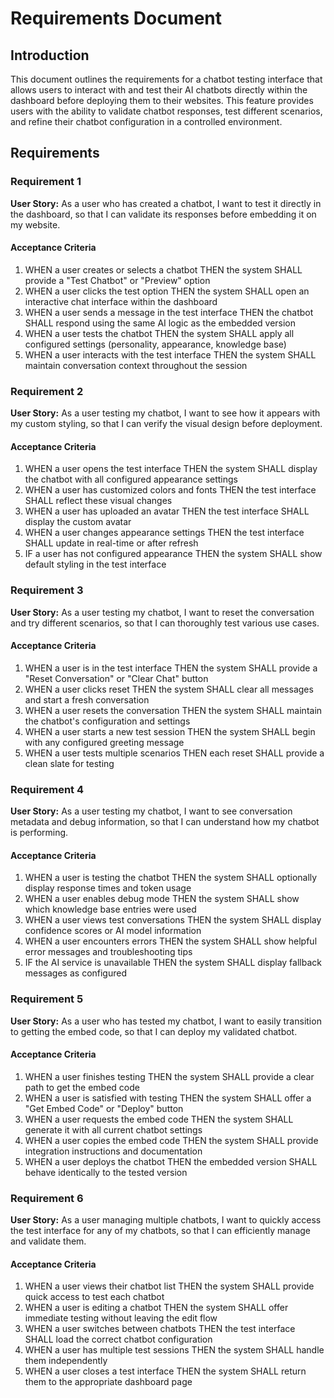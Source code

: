# Requirements Document

## Introduction

This document outlines the requirements for a chatbot testing interface that allows users to interact with and test their AI chatbots directly within the dashboard before deploying them to their websites. This feature provides users with the ability to validate chatbot responses, test different scenarios, and refine their chatbot configuration in a controlled environment.

## Requirements

### Requirement 1

**User Story:** As a user who has created a chatbot, I want to test it directly in the dashboard, so that I can validate its responses before embedding it on my website.

#### Acceptance Criteria

1. WHEN a user creates or selects a chatbot THEN the system SHALL provide a "Test Chatbot" or "Preview" option
2. WHEN a user clicks the test option THEN the system SHALL open an interactive chat interface within the dashboard
3. WHEN a user sends a message in the test interface THEN the chatbot SHALL respond using the same AI logic as the embedded version
4. WHEN a user tests the chatbot THEN the system SHALL apply all configured settings (personality, appearance, knowledge base)
5. WHEN a user interacts with the test interface THEN the system SHALL maintain conversation context throughout the session

### Requirement 2

**User Story:** As a user testing my chatbot, I want to see how it appears with my custom styling, so that I can verify the visual design before deployment.

#### Acceptance Criteria

1. WHEN a user opens the test interface THEN the system SHALL display the chatbot with all configured appearance settings
2. WHEN a user has customized colors and fonts THEN the test interface SHALL reflect these visual changes
3. WHEN a user has uploaded an avatar THEN the test interface SHALL display the custom avatar
4. WHEN a user changes appearance settings THEN the test interface SHALL update in real-time or after refresh
5. IF a user has not configured appearance THEN the system SHALL show default styling in the test interface

### Requirement 3

**User Story:** As a user testing my chatbot, I want to reset the conversation and try different scenarios, so that I can thoroughly test various use cases.

#### Acceptance Criteria

1. WHEN a user is in the test interface THEN the system SHALL provide a "Reset Conversation" or "Clear Chat" button
2. WHEN a user clicks reset THEN the system SHALL clear all messages and start a fresh conversation
3. WHEN a user resets the conversation THEN the system SHALL maintain the chatbot's configuration and settings
4. WHEN a user starts a new test session THEN the system SHALL begin with any configured greeting message
5. WHEN a user tests multiple scenarios THEN each reset SHALL provide a clean slate for testing

### Requirement 4

**User Story:** As a user testing my chatbot, I want to see conversation metadata and debug information, so that I can understand how my chatbot is performing.

#### Acceptance Criteria

1. WHEN a user is testing the chatbot THEN the system SHALL optionally display response times and token usage
2. WHEN a user enables debug mode THEN the system SHALL show which knowledge base entries were used
3. WHEN a user views test conversations THEN the system SHALL display confidence scores or AI model information
4. WHEN a user encounters errors THEN the system SHALL show helpful error messages and troubleshooting tips
5. IF the AI service is unavailable THEN the system SHALL display fallback messages as configured

### Requirement 5

**User Story:** As a user who has tested my chatbot, I want to easily transition to getting the embed code, so that I can deploy my validated chatbot.

#### Acceptance Criteria

1. WHEN a user finishes testing THEN the system SHALL provide a clear path to get the embed code
2. WHEN a user is satisfied with testing THEN the system SHALL offer a "Get Embed Code" or "Deploy" button
3. WHEN a user requests the embed code THEN the system SHALL generate it with all current chatbot settings
4. WHEN a user copies the embed code THEN the system SHALL provide integration instructions and documentation
5. WHEN a user deploys the chatbot THEN the embedded version SHALL behave identically to the tested version

### Requirement 6

**User Story:** As a user managing multiple chatbots, I want to quickly access the test interface for any of my chatbots, so that I can efficiently manage and validate them.

#### Acceptance Criteria

1. WHEN a user views their chatbot list THEN the system SHALL provide quick access to test each chatbot
2. WHEN a user is editing a chatbot THEN the system SHALL offer immediate testing without leaving the edit flow
3. WHEN a user switches between chatbots THEN the test interface SHALL load the correct chatbot configuration
4. WHEN a user has multiple test sessions THEN the system SHALL handle them independently
5. WHEN a user closes a test interface THEN the system SHALL return them to the appropriate dashboard page